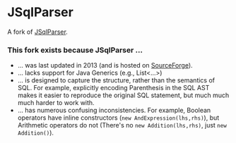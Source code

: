 # JSqlParser

A fork of [JSqlParser](http://jsqlparser.sourceforge.net).  

### This fork exists because JSqlParser ...

* ... was last updated in 2013 (and is hosted on [SourceForge](https://twitter.com/newsycombinator/status/611534051548209153)).
* ... lacks support for Java Generics (e.g., List<...>) 
* ... is designed to capture the structure, rather than the semantics of SQL.  For example, explicitly encoding Parenthesis 
      in the SQL AST makes it easier to reproduce the original SQL statement, but much much much harder to work with.
* ... has numerous confusing inconsistencies.  For example, Boolean operators have inline constructors 
      (`new AndExpression(lhs,rhs)`), but Arithmetic operators do not (There's no `new Addition(lhs,rhs)`, just 
      `new Addition()`).
